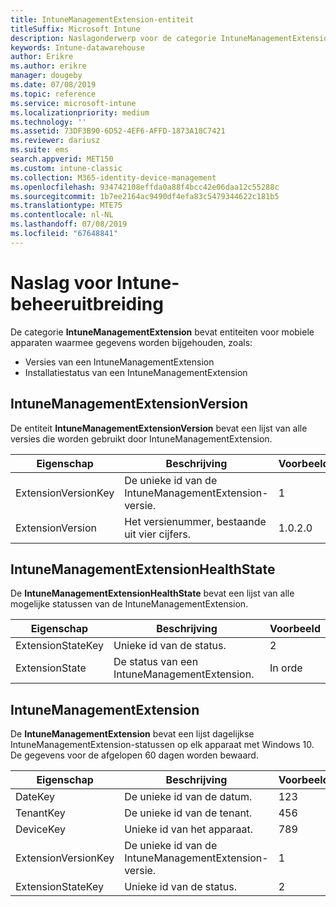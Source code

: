 ```yaml
---
title: IntuneManagementExtension-entiteit
titleSuffix: Microsoft Intune
description: Naslagonderwerp voor de categorie IntuneManagementExtension van entiteitverzamelingen in de Intune-datawarehouse-API.
keywords: Intune-datawarehouse
author: Erikre
ms.author: erikre
manager: dougeby
ms.date: 07/08/2019
ms.topic: reference
ms.service: microsoft-intune
ms.localizationpriority: medium
ms.technology: ''
ms.assetid: 73DF3B90-6D52-4EF6-AFFD-1873A18C7421
ms.reviewer: dariusz
ms.suite: ems
search.appverid: MET150
ms.custom: intune-classic
ms.collection: M365-identity-device-management
ms.openlocfilehash: 934742108effda0a88f4bcc42e06daa12c55288c
ms.sourcegitcommit: 1b7ee2164ac9490df4efa83c5479344622c181b5
ms.translationtype: MTE75
ms.contentlocale: nl-NL
ms.lasthandoff: 07/08/2019
ms.locfileid: "67648841"
---
```

# <a name="reference-for-intune-management-extension"></a>Naslag voor Intune-beheeruitbreiding

De categorie **IntuneManagementExtension** bevat entiteiten voor mobiele apparaten waarmee gegevens worden bijgehouden, zoals:

  - Versies van een IntuneManagementExtension
  - Installatiestatus van een IntuneManagementExtension

## <a name="intunemanagementextensionversion"></a>IntuneManagementExtensionVersion

De entiteit **IntuneManagementExtensionVersion** bevat een lijst van alle versies die worden gebruikt door IntuneManagementExtension.

| Eigenschap  | Beschrijving | Voorbeeld |
|---------|------------|--------|
| ExtensionVersionKey |De unieke id van de IntuneManagementExtension-versie. | 1 |
| ExtensionVersion |Het versienummer, bestaande uit vier cijfers. |1.0.2.0 |

## <a name="intunemanagementextensionhealthstate"></a>IntuneManagementExtensionHealthState

De **IntuneManagementExtensionHealthState** bevat een lijst van alle mogelijke statussen van de IntuneManagementExtension.

| Eigenschap  | Beschrijving | Voorbeeld |
|---------|------------|--------|
| ExtensionStateKey |Unieke id van de status. | 2 |
| ExtensionState |De status van een IntuneManagementExtension. | In orde |

## <a name="intunemanagementextension"></a>IntuneManagementExtension

De **IntuneManagementExtension** bevat een lijst dagelijkse IntuneManagementExtension-statussen op elk apparaat met Windows 10.
De gegevens voor de afgelopen 60 dagen worden bewaard. 


|      Eigenschap       |                         Beschrijving                         | Voorbeeld |
|---------------------|-------------------------------------------------------------|---------|
|       DateKey       |               De unieke id van de datum.                |   123   |
|      TenantKey      |              De unieke id van de tenant.               |   456   |
|      DeviceKey      |              Unieke id van het apparaat.               |   789   |
| ExtensionVersionKey | De unieke id van de IntuneManagementExtension-versie. |    1    |
|  ExtensionStateKey  |             Unieke id van de status.              |    2    |

